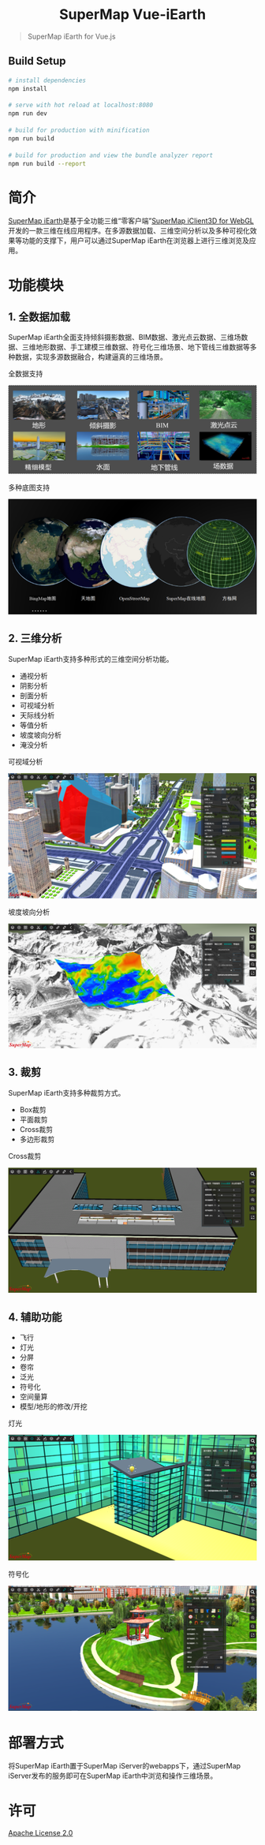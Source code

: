 # <center>SuperMap Vue-iEarth</center>

> SuperMap iEarth for Vue.js

## Build Setup

``` bash
# install dependencies
npm install

# serve with hot reload at localhost:8080
npm run dev

# build for production with minification
npm run build

# build for production and view the bundle analyzer report
npm run build --report
```

# 简介
[SuperMap iEarth](http://www.supermapol.com/earth/vue-iEarth/)是基于全功能三维“零客户端”[SuperMap iClient3D for WebGL](http://support.supermap.com.cn:8090/webgl/examples/webgl/examples.html#layer)开发的一款三维在线应用程序。在多源数据加载、三维空间分析以及多种可视化效果等功能的支撑下，用户可以通过SuperMap iEarth在浏览器上进行三维浏览及应用。

# 功能模块

## 1. 全数据加载

SuperMap iEarth全面支持倾斜摄影数据、BIM数据、激光点云数据、三维场数据、三维地形数据、手工建模三维数据、符号化三维场景、地下管线三维数据等多种数据，实现多源数据融合，构建逼真的三维场景。

全数据支持

![](./static/images/docImages/dataSupport.jpg)

多种底图支持

![](./static/images/docImages/baseLayers.jpg)

## 2. 三维分析
SuperMap iEarth支持多种形式的三维空间分析功能。

- 通视分析
- 阴影分析
- 剖面分析
- 可视域分析
- 天际线分析
- 等值分析
- 坡度坡向分析
- 淹没分析

可视域分析

![](./static/images/docImages/viewshed.png)

坡度坡向分析

![](./static/images/docImages/slopeAnalysis.png)


## 3. 裁剪

SuperMap iEarth支持多种裁剪方式。

- Box裁剪
- 平面裁剪
- Cross裁剪
- 多边形裁剪

Cross裁剪

![](./static/images/docImages/clipcross.png)


## 4. 辅助功能

- 飞行
- 灯光
- 分屏
- 卷帘
- 泛光
- 符号化
- 空间量算
- 模型/地形的修改/开挖

灯光

![](./static/images/docImages/lightSource.png)

符号化

![](./static/images/docImages/symbol.png)


# 部署方式

将SuperMap iEarth置于SuperMap iServer的webapps下，通过SuperMap iServer发布的服务即可在SuperMap iEarth中浏览和操作三维场景。

# 许可

[Apache License 2.0](https://github.com/SuperMap/SuperMap-iEarth/blob/master/LICENSE)

